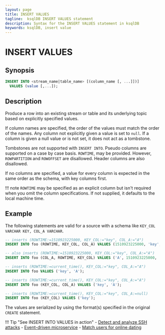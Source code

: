 ```yaml
---
layout: page
title: INSERT VALUES
tagline:  ksqlDB INSERT VALUES statement
description: Syntax for the INSERT VALUES statement in ksqlDB
keywords: ksqlDB, insert value
---
```


INSERT VALUES
=============

Synopsis
--------

```sql
INSERT INTO <stream_name|table_name> [(column_name [, ...]])]
  VALUES (value [,...]);
```

Description
-----------

Produce a row into an existing stream or table and its underlying topic
based on explicitly specified values.

If column names are specified, the order of the values must match the
order of the names. Any column not explicitly given a value is set to `null`.
If a column is given a null value or is not set, it does not act as a tombstone. 

Tombstones are not supported with `INSERT INTO`.
Pseudo columns are supported on a case by case basis. `ROWTIME`, may be provided.
However, `ROWPARTITION` and `ROWOFFSET` are disallowed. Header columns are also disallowed.

If no columns are specified, a value for every column is expected in the same
order as the schema, with key columns first.

!!! note
	`ROWTIME` may be specified as an explicit column but isn't required
   when you omit the column specifications. If not supplied, it defaults
   to the local machine time.

Example
-------

The following statements are valid for a source with a schema like
`KEY_COL VARCHAR KEY, COL_A VARCHAR`.

```sql
-- inserts (ROWTIME:=1510923225000, KEY_COL:="key", COL_A:="A")
INSERT INTO foo (ROWTIME, KEY_COL, COL_A) VALUES (1510923225000, 'key', 'A');

-- also inserts (ROWTIME:=1510923225000, KEY_COL:="key", COL_A:="A")
INSERT INTO foo (COL_A, ROWTIME, KEY_COL) VALUES ('A', 1510923225000, 'key');

-- inserts (ROWTIME:=current_time(), KEY_COL:="key", COL_A:="A")
INSERT INTO foo VALUES ('key', 'A');

-- inserts (ROWTIME:=current_time(), KEY_COL:="key", COL_A:="A")
INSERT INTO foo (KEY_COL, COL_A) VALUES ('key', 'A');

-- inserts (ROWTIME:=current_time(), KEY_COL:="key", COL_A:=null)
INSERT INTO foo (KEY_COL) VALUES ('key');
```

The values are serialized by using the format(s) specified in the original
`CREATE` statement.

!!! Tip "See INSERT INTO VALUES in action"
    - [Detect and analyze SSH attacks](https://developer.confluent.io/tutorials/SSH-attack/confluent.html#ksqldb-code)
    - [Event-driven microservice](/tutorials/event-driven-microservice/#seed-some-transaction-events)
    - [Match users for online dating](https://developer.confluent.io/tutorials/online-dating/confluent.html#ksqldb-code)
